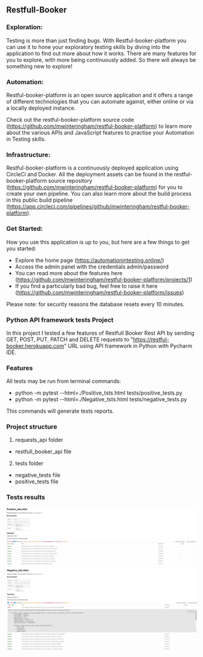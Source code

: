 ## Restfull-Booker

### Exploration: 
Testing is more than just finding bugs. With Restful-booker-platform you can use it to hone your exploratory testing skills by diving into the application to find out more about how it works. There are many features for you to explore, with more being continuously added. So there will always be something new to explore!

### Automation: 
Restful-booker-platform is an open source application and it offers a range of different technologies that you can automate against, either online or via a locally deployed instance.

Check out the restful-booker-platform source code (https://github.com/mwinteringham/restful-booker-platform) to learn more about the various APIs and JavaScript features to practise your Automation in Testing skills.

### Infrastructure:
Restful-booker-platform is a continuously deployed application using CircleCi and Docker. All the deployment assets can be found in the restful-booker-platform source repository (https://github.com/mwinteringham/restful-booker-platform) for you to create your own pipeline. You can also learn more about the build process in this public build pipeline (https://app.circleci.com/pipelines/github/mwinteringham/restful-booker-platform).

### Get Started: 
How you use this application is up to you, but here are a few things to get you started:
- Explore the home page (https://automationintesting.online/)
- Access the admin panel with the credentials admin/password
- You can read more about the features here (https://github.com/mwinteringham/restful-booker-platform/projects/1)
- If you find a particularly bad bug, feel free to raise it here (https://github.com/mwinteringham/restful-booker-platform/issues)
  
Please note: for security reasons the database resets every 10 minutes.


### Python API framework tests Project
In this project I tested a few features of Restfull Booker Rest API by sending GET, POST, PUT, PATCH and DELETE requests to "https://restful-booker.herokuapp.com" URL using API framework in Python with Pycharm IDE.

### Features
All tests may be run from terminal commands: 
- python -m pytest --html=./Positive_tsts.html tests/positive_tests.py 
- python -m pytest --html=./Negative_tsts.html tests/negative_tests.py

This commands will generate tests reports.

### Project structure
1. requests_api folder
- restfull_booker_api file
2. tests folder
- negative_tests file
- positive_tests file

### Tests results
![Imagine 1](https://github.com/mihaidaneasa/Restfull-booker-Python-tests/blob/main/Positive%20tests.jpg)
![Imagine 2](https://github.com/mihaidaneasa/Restfull-booker-Python-tests/blob/main/Negative%20tests.jpg)